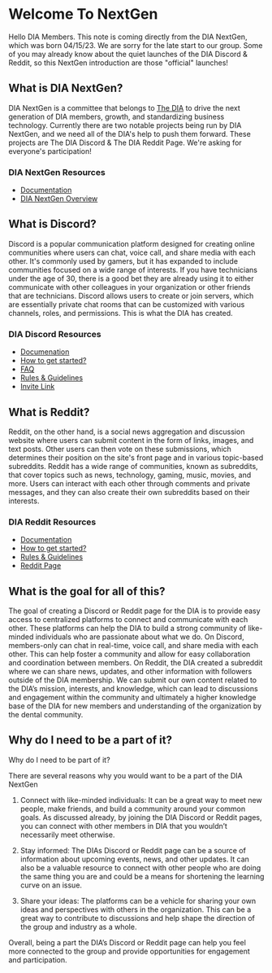 
# Welcome To NextGen
Hello DIA Members. This note is coming directly from the DIA NextGen, which was born 04/15/23. We are sorry for the late start to our group. Some of you may already know about the quiet launches of the DIA Discord & Reddit, so this NextGen introduction are those "official" launches!

## What is DIA NextGen?
DIA NextGen is a committee that belongs to [The DIA](https://dentalintegrators.org/) to drive the next generation of DIA members, growth, and standardizing business technology. Currently there are two notable projects being run by DIA NextGen, and we need all of the DIA's help to push them forward. These projects are The DIA Discord & The DIA Reddit Page. We're asking for everyone's participation!

### DIA NextGen Resources
- [Documentation](https://github.com/Dental-Integrators-Association/diadocs/blob/main/dia-nextgen/DIA%20NextGen%20Overview.md)
- [DIA NextGen Overview](https://github.com/Dental-Integrators-Association/diadocs/blob/main/dia-nextgen/DIA%20NextGen%20Overview.md)

## What is Discord?
Discord is a popular communication platform designed for creating online communities where users can chat, voice call, and share media with each other. It's commonly used by gamers, but it has expanded to include communities focused on a wide range of interests. If you have technicians under the age of 30, there is a good bet they are already using it to either communicate with other colleagues in your organization or other friends that are technicians.  Discord allows users to create or join servers, which are essentially private chat rooms that can be customized with various channels, roles, and permissions.  This is what the DIA has created.

### DIA Discord Resources
- [Documenation](https://github.com/Dental-Integrators-Association/diadocs/tree/main/DIA%20Discord)
- [How to get started?](https://github.com/Dental-Integrators-Association/diadocs/blob/main/dia-discord/dia-discord-how-to-get-started.md)
- [FAQ](https://github.com/Dental-Integrators-Association/diadocs/blob/main/dia-discord/dia-discord-faq.md)
- [Rules & Guidelines](https://github.com/Dental-Integrators-Association/diadocs/blob/main/DIA%20Discord/DIA%20Discord%20Guidelines.md)
- [Invite Link](https://discord.gg/btMnH7GqMa)

## What is Reddit?
Reddit, on the other hand, is a social news aggregation and discussion website where users can submit content in the form of links, images, and text posts. Other users can then vote on these submissions, which determines their position on the site's front page and in various topic-based subreddits. Reddit has a wide range of communities, known as subreddits, that cover topics such as news, technology, gaming, music, movies, and more. Users can interact with each other through comments and private messages, and they can also create their own subreddits based on their interests.

### DIA Reddit Resources
- [Documentation](https://github.com/Dental-Integrators-Association/diadocs/tree/main/dia-reddit)
- [How to get started?](https://github.com/Dental-Integrators-Association/diadocs/blob/main/dia-reddit/dia-reddit-how-to-get-started.md)
- [Rules & Guidelines](https://github.com/Dental-Integrators-Association/diadocs/blob/main/dia-reddit/dia-reddit-overview.md)
- [Reddit Page](https://www.reddit.com/r/diaus)

## What is the goal for all of this?
The goal of creating a Discord or Reddit page for the DIA is to provide easy access to centralized platforms to connect and communicate with each other.  These platforms can help the DIA to build a strong community of like-minded individuals who are passionate about what we do.
On Discord, members-only can chat in real-time, voice call, and share media with each other. This can help foster a community and allow for easy collaboration and coordination between members.
On Reddit, the DIA created a subreddit where we can share news, updates, and other information with followers outside of the DIA membership. We can submit our own content related to the DIA’s mission, interests, and knowledge, which can lead to discussions and engagement within the community and ultimately a higher knowledge base of the DIA for new members and understanding of the organization by the dental community.


## Why do I need to be a part of it?
Why do I need to be part of it?

There are several reasons why you would want to be a part of the DIA NextGen
1)	Connect with like-minded individuals: It can be a great way to meet new people, make friends, and build a community around your common goals.  As discussed already, by joining the DIA Discord or Reddit pages, you can connect with other members in DIA that you wouldn’t necessarily meet otherwise. 

2)	Stay informed: The DIAs Discord or Reddit page can be a source of information about upcoming events, news, and other updates. It can also be a valuable resource to connect with other people who are doing the same thing you are and could be a means for shortening the learning curve on an issue.

3)	Share your ideas: The platforms can be a vehicle for sharing your own ideas and perspectives with others in the organization. This can be a great way to contribute to discussions and help shape the direction of the group and industry as a whole.

Overall, being a part the DIA’s Discord or Reddit page can help you feel more connected to the group and provide opportunities for engagement and participation.
